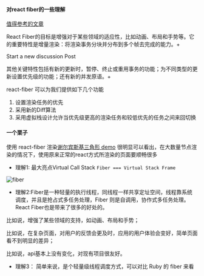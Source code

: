#### 对react fiber的一些理解

[值得参考的文章](https://swenyang.gitbooks.io/translation/content/react/fiber.html#)

React Fiber的目标是增强对于某些领域的适应性，比如动画、布局和手势等。它的重要特性是增量渲染：将渲染事务分块并分布到多个帧去完成的能力。+

Start a new discussion
Post

其他关键特性包括有新的更新时，暂停、终止或重用事务的功能；为不同类型的更新设置优先级的功能；还有新的并发原语。+



react-fiber 可以为我们提供如下几个功能

1. 设置渲染任务的优先
2. 采用新的Diff算法
3. 采用虚拟栈设计允许当优先级更高的渲染任务和较低优先的任务之间来回切换

#### 一个栗子 
使用 react-fiber 渲染[谢尔宾斯基三角形 demo](https://claudiopro.github.io/react-fiber-vs-stack-demo/)
很明显可以看出，在大数量节点渲染的情况下，使用原来正常的react方式所渲染的页面要顺畅很多

- 理解1: 最大亮点Virtual Call Stack `Fiber === Virtual Stack Frame`

![fiber](https://pic2.zhimg.com/50/ef31638d1f7c561bacdb3c842a5b0bb2_hd.jpg)

- 理解2:Fiber是一种轻量的执行线程，同线程一样共享定址空间，线程靠系统调度，并且是抢占式多任务处理，Fiber 则是自调用，协作式多任务处理。
React Fiber也是带来了很多的好处的。

比如说，增强了某些领域的支持，如动画、布局和手势；

比如说，在复杂页面，对用户的反馈会更及时，应用的用户体验会变好，简单页面看不到明显的差异；

比如说，api基本上没有变化，对现有项目很友好。

- 理解3： 简单来说，是个轻量级线程调度方式，可以对比 Ruby 的 fiber 来看
